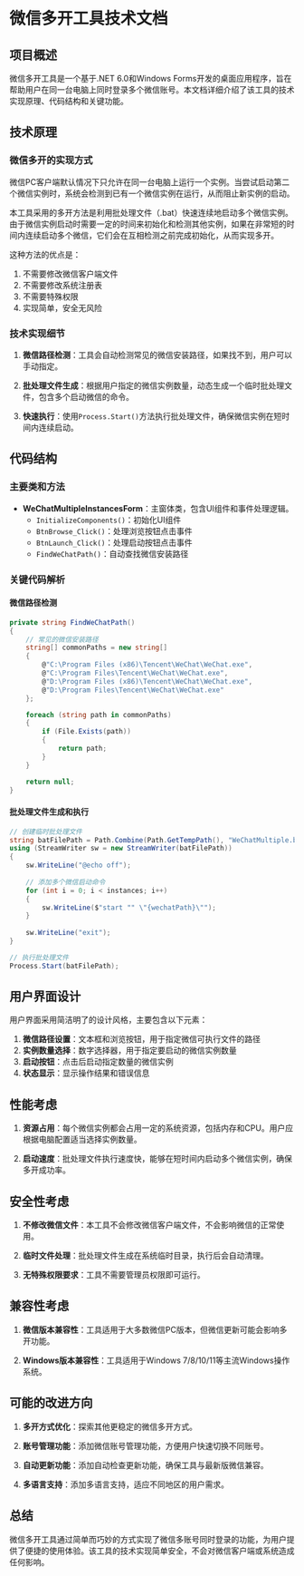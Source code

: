 # 微信多开工具技术文档

## 项目概述

微信多开工具是一个基于.NET 6.0和Windows Forms开发的桌面应用程序，旨在帮助用户在同一台电脑上同时登录多个微信账号。本文档详细介绍了该工具的技术实现原理、代码结构和关键功能。

## 技术原理

### 微信多开的实现方式

微信PC客户端默认情况下只允许在同一台电脑上运行一个实例。当尝试启动第二个微信实例时，系统会检测到已有一个微信实例在运行，从而阻止新实例的启动。

本工具采用的多开方法是利用批处理文件（.bat）快速连续地启动多个微信实例。由于微信实例启动时需要一定的时间来初始化和检测其他实例，如果在非常短的时间内连续启动多个微信，它们会在互相检测之前完成初始化，从而实现多开。

这种方法的优点是：
1. 不需要修改微信客户端文件
2. 不需要修改系统注册表
3. 不需要特殊权限
4. 实现简单，安全无风险

### 技术实现细节

1. **微信路径检测**：工具会自动检测常见的微信安装路径，如果找不到，用户可以手动指定。

2. **批处理文件生成**：根据用户指定的微信实例数量，动态生成一个临时批处理文件，包含多个启动微信的命令。

3. **快速执行**：使用`Process.Start()`方法执行批处理文件，确保微信实例在短时间内连续启动。

## 代码结构

### 主要类和方法

- **WeChatMultipleInstancesForm**：主窗体类，包含UI组件和事件处理逻辑。
  - `InitializeComponents()`：初始化UI组件
  - `BtnBrowse_Click()`：处理浏览按钮点击事件
  - `BtnLaunch_Click()`：处理启动按钮点击事件
  - `FindWeChatPath()`：自动查找微信安装路径

### 关键代码解析

#### 微信路径检测

```csharp
private string FindWeChatPath()
{
    // 常见的微信安装路径
    string[] commonPaths = new string[]
    {
        @"C:\Program Files (x86)\Tencent\WeChat\WeChat.exe",
        @"C:\Program Files\Tencent\WeChat\WeChat.exe",
        @"D:\Program Files (x86)\Tencent\WeChat\WeChat.exe",
        @"D:\Program Files\Tencent\WeChat\WeChat.exe"
    };

    foreach (string path in commonPaths)
    {
        if (File.Exists(path))
        {
            return path;
        }
    }

    return null;
}
```

#### 批处理文件生成和执行

```csharp
// 创建临时批处理文件
string batFilePath = Path.Combine(Path.GetTempPath(), "WeChatMultiple.bat");
using (StreamWriter sw = new StreamWriter(batFilePath))
{
    sw.WriteLine("@echo off");
    
    // 添加多个微信启动命令
    for (int i = 0; i < instances; i++)
    {
        sw.WriteLine($"start "" \"{wechatPath}\"");
    }
    
    sw.WriteLine("exit");
}

// 执行批处理文件
Process.Start(batFilePath);
```

## 用户界面设计

用户界面采用简洁明了的设计风格，主要包含以下元素：

1. **微信路径设置**：文本框和浏览按钮，用于指定微信可执行文件的路径
2. **实例数量选择**：数字选择器，用于指定要启动的微信实例数量
3. **启动按钮**：点击后启动指定数量的微信实例
4. **状态显示**：显示操作结果和错误信息

## 性能考虑

1. **资源占用**：每个微信实例都会占用一定的系统资源，包括内存和CPU。用户应根据电脑配置适当选择实例数量。

2. **启动速度**：批处理文件执行速度快，能够在短时间内启动多个微信实例，确保多开成功率。

## 安全性考虑

1. **不修改微信文件**：本工具不会修改微信客户端文件，不会影响微信的正常使用。

2. **临时文件处理**：批处理文件生成在系统临时目录，执行后会自动清理。

3. **无特殊权限要求**：工具不需要管理员权限即可运行。

## 兼容性考虑

1. **微信版本兼容性**：工具适用于大多数微信PC版本，但微信更新可能会影响多开功能。

2. **Windows版本兼容性**：工具适用于Windows 7/8/10/11等主流Windows操作系统。

## 可能的改进方向

1. **多开方式优化**：探索其他更稳定的微信多开方式。

2. **账号管理功能**：添加微信账号管理功能，方便用户快速切换不同账号。

3. **自动更新功能**：添加自动检查更新功能，确保工具与最新版微信兼容。

4. **多语言支持**：添加多语言支持，适应不同地区的用户需求。

## 总结

微信多开工具通过简单而巧妙的方式实现了微信多账号同时登录的功能，为用户提供了便捷的使用体验。该工具的技术实现简单安全，不会对微信客户端或系统造成任何影响。
